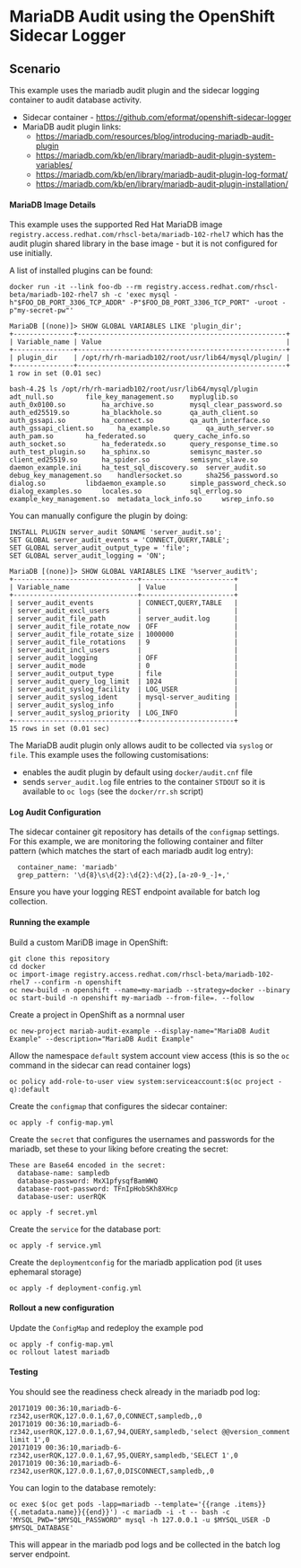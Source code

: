 # MariaDB Audit using the OpenShift Sidecar Logger

## Scenario

This example uses the mariadb audit plugin and the sidecar logging container to audit database activity.

* Sidecar container - https://github.com/eformat/openshift-sidecar-logger 
* MariaDB audit plugin links:
  - https://mariadb.com/resources/blog/introducing-mariadb-audit-plugin
  - https://mariadb.com/kb/en/library/mariadb-audit-plugin-system-variables/
  - https://mariadb.com/kb/en/library/mariadb-audit-plugin-log-format/
  - https://mariadb.com/kb/en/library/mariadb-audit-plugin-installation/
  
#### MariaDB Image Details

This example uses the supported Red Hat MariaDB image `registry.access.redhat.com/rhscl-beta/mariadb-102-rhel7` which has the audit plugin shared library in the base image - but it is not configured for use initially.

A list of installed plugins can be found:

```
docker run -it --link foo-db --rm registry.access.redhat.com/rhscl-beta/mariadb-102-rhel7 sh -c 'exec mysql -h"$FOO_DB_PORT_3306_TCP_ADDR" -P"$FOO_DB_PORT_3306_TCP_PORT" -uroot -p"my-secret-pw"'

MariaDB [(none)]> SHOW GLOBAL VARIABLES LIKE 'plugin_dir';
+---------------+----------------------------------------------------+
| Variable_name | Value                                              |
+---------------+----------------------------------------------------+
| plugin_dir    | /opt/rh/rh-mariadb102/root/usr/lib64/mysql/plugin/ |
+---------------+----------------------------------------------------+
1 row in set (0.01 sec)

bash-4.2$ ls /opt/rh/rh-mariadb102/root/usr/lib64/mysql/plugin
adt_null.so		   file_key_management.so    mypluglib.so
auth_0x0100.so		   ha_archive.so	     mysql_clear_password.so
auth_ed25519.so		   ha_blackhole.so	     qa_auth_client.so
auth_gssapi.so		   ha_connect.so	     qa_auth_interface.so
auth_gssapi_client.so	   ha_example.so	     qa_auth_server.so
auth_pam.so		   ha_federated.so	     query_cache_info.so
auth_socket.so		   ha_federatedx.so	     query_response_time.so
auth_test_plugin.so	   ha_sphinx.so		     semisync_master.so
client_ed25519.so	   ha_spider.so		     semisync_slave.so
daemon_example.ini	   ha_test_sql_discovery.so  server_audit.so
debug_key_management.so    handlersocket.so	     sha256_password.so
dialog.so		   libdaemon_example.so      simple_password_check.so
dialog_examples.so	   locales.so		     sql_errlog.so
example_key_management.so  metadata_lock_info.so     wsrep_info.so
```

You can manually configure the plugin by doing:

```
INSTALL PLUGIN server_audit SONAME 'server_audit.so';
SET GLOBAL server_audit_events = 'CONNECT,QUERY,TABLE';
SET GLOBAL server_audit_output_type = 'file';
SET GLOBAL server_audit_logging = 'ON';

MariaDB [(none)]> SHOW GLOBAL VARIABLES LIKE '%server_audit%';
+-------------------------------+-----------------------+
| Variable_name                 | Value                 |
+-------------------------------+-----------------------+
| server_audit_events           | CONNECT,QUERY,TABLE   |
| server_audit_excl_users       |                       |
| server_audit_file_path        | server_audit.log      |
| server_audit_file_rotate_now  | OFF                   |
| server_audit_file_rotate_size | 1000000               |
| server_audit_file_rotations   | 9                     |
| server_audit_incl_users       |                       |
| server_audit_logging          | OFF                   |
| server_audit_mode             | 0                     |
| server_audit_output_type      | file                  |
| server_audit_query_log_limit  | 1024                  |
| server_audit_syslog_facility  | LOG_USER              |
| server_audit_syslog_ident     | mysql-server_auditing |
| server_audit_syslog_info      |                       |
| server_audit_syslog_priority  | LOG_INFO              |
+-------------------------------+-----------------------+
15 rows in set (0.01 sec)
```

The MariaDB audit plugin only allows audit to be collected via `syslog` or `file`. This example uses the following customisations:

* enables the audit plugin by default using `docker/audit.cnf` file
* sends `server_audit.log` file entries to the container `STDOUT` so it is available to `oc logs` (see the `docker/rr.sh` script)

#### Log Audit Configuration

The sidecar container git repository has details of the `configmap` settings. For this example, we are monitoring the following container and filter pattern (which matches the start of each mariadb audit log entry):

```
  container_name: 'mariadb'
  grep_pattern: '\d{8}\s\d{2}:\d{2}:\d{2},[a-z0-9_-]+,'
```

Ensure you have your logging REST endpoint available for batch log collection.

#### Running the example

Build a custom MariDB image in OpenShift:

```
git clone this repository
cd docker
oc import-image registry.access.redhat.com/rhscl-beta/mariadb-102-rhel7 --confirm -n openshift
oc new-build -n openshift --name=my-mariadb --strategy=docker --binary
oc start-build -n openshift my-mariadb --from-file=. --follow
```

Create a project in OpenShift as a normnal user

```
oc new-project mariab-audit-example --display-name="MariaDB Audit Example" --description="MariaDB Audit Example"
```

Allow the namespace `default` system account view access (this is so the `oc` command in the sidecar can read container logs)

```
oc policy add-role-to-user view system:serviceaccount:$(oc project -q):default
```

Create the `configmap` that configures the sidecar container:

```
oc apply -f config-map.yml
```

Create the `secret` that configures the usernames and passwords for the mariadb, set these to your liking before creating the secret:

```
These are Base64 encoded in the secret:
  database-name: sampledb
  database-password: MxX1pfysqfBamWWQ
  database-root-password: TFnIpHobSKh8XHcp
  database-user: userRQK
```

```
oc apply -f secret.yml
```

Create the `service` for the database port:

```
oc apply -f service.yml
```

Create the `deploymentconfig` for the mariadb application pod (it uses ephemaral storage)

```
oc apply -f deployment-config.yml
```

#### Rollout a new configuration

Update the `ConfigMap` and redeploy the example pod

```
oc apply -f config-map.yml
oc rollout latest mariadb
```

#### Testing

You should see the readiness check already in the mariadb pod log:

```
20171019 00:36:10,mariadb-6-rz342,userRQK,127.0.0.1,67,0,CONNECT,sampledb,,0
20171019 00:36:10,mariadb-6-rz342,userRQK,127.0.0.1,67,94,QUERY,sampledb,'select @@version_comment limit 1',0
20171019 00:36:10,mariadb-6-rz342,userRQK,127.0.0.1,67,95,QUERY,sampledb,'SELECT 1',0
20171019 00:36:10,mariadb-6-rz342,userRQK,127.0.0.1,67,0,DISCONNECT,sampledb,,0
```

You can login to the database remotely:

```
oc exec $(oc get pods -lapp=mariadb --template='{{range .items}}{{.metadata.name}}{{end}}') -c mariadb -i -t -- bash -c 'MYSQL_PWD="$MYSQL_PASSWORD" mysql -h 127.0.0.1 -u $MYSQL_USER -D $MYSQL_DATABASE'
```

This will appear in the mariadb pod logs and be collected in the batch log server endpoint.



